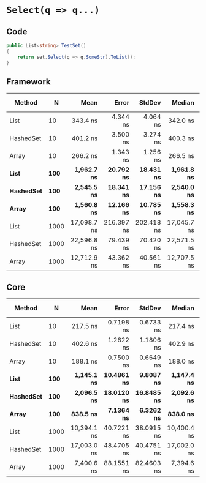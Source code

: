 # `Select(q => q...)`

## Code
```csharp
public List<string> TestSet()
{
    return set.Select(q => q.SomeStr).ToList();
}
```

## Framework
|    Method |    N |        Mean |      Error |     StdDev |      Median |         Min |         Max |  Gen 0 |  Gen 1 | Gen 2 | Allocated |
|---------- |----- |------------:|-----------:|-----------:|------------:|------------:|------------:|-------:|-------:|------:|----------:|
|      List |   10 |    343.4 ns |   4.344 ns |   4.064 ns |    342.0 ns |    338.1 ns |    350.1 ns | 0.0877 |      - |     - |     416 B |
| HashedSet |   10 |    401.2 ns |   3.500 ns |   3.274 ns |    400.3 ns |    395.9 ns |    407.3 ns | 0.0930 |      - |     - |     440 B |
|     Array |   10 |    266.2 ns |   1.343 ns |   1.256 ns |    266.5 ns |    264.2 ns |    268.4 ns | 0.0844 |      - |     - |     400 B |
|      **List** |  **100** |  **1,962.7 ns** |  **20.792 ns** |  **18.431 ns** |  **1,961.8 ns** |  **1,936.8 ns** |  **2,004.9 ns** | **0.4807** |      **-** |     **-** |    **2280 B** |
| **HashedSet** |  **100** |  **2,545.5 ns** |  **18.341 ns** |  **17.156 ns** |  **2,540.0 ns** |  **2,526.4 ns** |  **2,588.2 ns** | **0.4845** |      **-** |     **-** |    **2304 B** |
|     **Array** |  **100** |  **1,560.8 ns** |  **12.166 ns** |  **10.785 ns** |  **1,558.3 ns** |  **1,548.4 ns** |  **1,584.9 ns** | **0.4787** |      **-** |     **-** |    **2264 B** |
|      List | 1000 | 17,098.7 ns | 216.397 ns | 202.418 ns | 17,045.7 ns | 16,847.9 ns | 17,550.5 ns | 3.5095 |      - |     - |   16692 B |
| HashedSet | 1000 | 22,596.8 ns |  79.439 ns |  70.420 ns | 22,571.5 ns | 22,526.0 ns | 22,763.6 ns | 3.5095 | 0.0305 |     - |   16715 B |
|     Array | 1000 | 12,712.9 ns |  43.362 ns |  40.561 ns | 12,707.5 ns | 12,664.9 ns | 12,795.5 ns | 3.5248 | 0.0153 |     - |   16678 B |

## Core
|    Method |    N |        Mean |      Error |     StdDev |      Median |         Min |         Max |  Gen 0 | Gen 1 | Gen 2 | Allocated |
|---------- |----- |------------:|-----------:|-----------:|------------:|------------:|------------:|-------:|------:|------:|----------:|
|      List |   10 |    217.5 ns |  0.7198 ns |  0.6733 ns |    217.4 ns |    216.4 ns |    219.1 ns | 0.0455 |     - |     - |     216 B |
| HashedSet |   10 |    402.6 ns |  1.2622 ns |  1.1806 ns |    402.9 ns |    400.2 ns |    404.5 ns | 0.0911 |     - |     - |     432 B |
|     Array |   10 |    188.1 ns |  0.7500 ns |  0.6649 ns |    188.0 ns |    187.2 ns |    189.4 ns | 0.0405 |     - |     - |     192 B |
|      **List** |  **100** |  **1,145.1 ns** | **10.4861 ns** |  **9.8087 ns** |  **1,147.4 ns** |  **1,131.4 ns** |  **1,162.0 ns** | **0.1965** |     **-** |     **-** |     **936 B** |
| **HashedSet** |  **100** |  **2,096.5 ns** | **18.0120 ns** | **16.8485 ns** |  **2,092.6 ns** |  **2,076.2 ns** |  **2,127.1 ns** | **0.4845** |     **-** |     **-** |    **2296 B** |
|     **Array** |  **100** |    **838.5 ns** |  **7.1364 ns** |  **6.3262 ns** |    **838.0 ns** |    **829.2 ns** |    **850.1 ns** | **0.1926** |     **-** |     **-** |     **912 B** |
|      List | 1000 | 10,394.1 ns | 40.7221 ns | 38.0915 ns | 10,400.4 ns | 10,324.0 ns | 10,468.0 ns | 1.7090 |     - |     - |    8136 B |
| HashedSet | 1000 | 17,003.0 ns | 48.4705 ns | 40.4751 ns | 17,002.0 ns | 16,935.9 ns | 17,050.8 ns | 3.5095 |     - |     - |   16704 B |
|     Array | 1000 |  7,400.6 ns | 88.1551 ns | 82.4603 ns |  7,394.6 ns |  7,286.5 ns |  7,571.2 ns | 1.7166 |     - |     - |    8112 B |